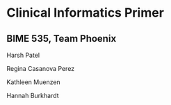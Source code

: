 
# Clinical Informatics Primer

## BIME 535, Team Phoenix


Harsh Patel

Regina Casanova Perez

Kathleen Muenzen

Hannah Burkhardt
